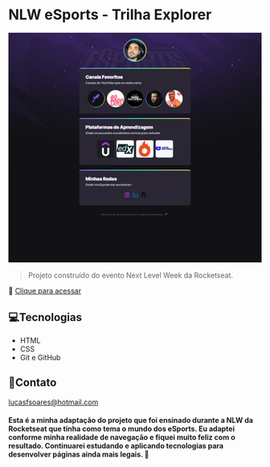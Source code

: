 # NLW eSports - Trilha Explorer

![preview](./.github/PagePreview.png)

>Projeto construído do evento Next Level Week da Rocketseat.

🔗 [Clique para acessar](https://lucasfnandos.github.io/NLW/)

## 💻Tecnologias 

- HTML
- CSS
- Git e GitHub

## 📧Contato

lucasfsoares@hotmail.com

#### Esta é a minha adaptação do projeto que foi ensinado durante a NLW da Rocketseat que tinha como tema o mundo dos eSports. Eu adaptei conforme minha realidade de navegação e fiquei muito feliz com o resultado. Continuarei estudando e aplicando tecnologias para desenvolver páginas ainda mais legais. 🚀